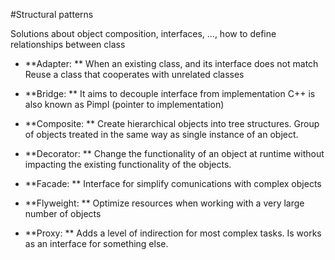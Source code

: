 #Structural patterns

Solutions about object composition, interfaces, ..., how to define relationships between class 

* **Adapter: **
When an existing class, and its interface does not match
Reuse a class that cooperates with unrelated classes

* **Bridge: **
It aims to decouple interface from implementation
C++ is also known as Pimpl (pointer to implementation)

* **Composite: **
Create hierarchical objects into tree structures.
Group of objects treated in the same way as single instance of an object.


* **Decorator: **
Change the functionality of an object at runtime without impacting the existing functionality of the objects.

* **Facade: **
Interface for simplify comunications with complex objects

* **Flyweight: **
Optimize resources when working with a very large number of objects

* **Proxy: **
Adds a level of indirection for most complex tasks. Is works as an interface for something else.



